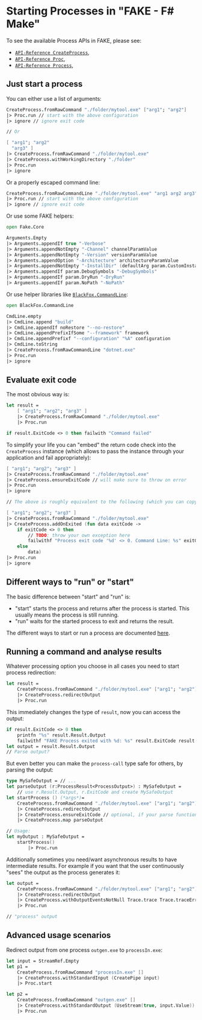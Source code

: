 # Starting Processes in "FAKE - F# Make"

To see the available Process APIs in FAKE, please see:
* [`API-Reference CreateProcess`](/reference/fake-core-createprocess.html),
* [`API-Reference Proc`](/reference/fake-core-proc.html),
* [`API-Reference Process`](/reference/fake-core-process.html),

## Just start a process

You can either use a list of arguments:

```fsharp
CreateProcess.fromRawCommand "./folder/mytool.exe" ["arg1"; "arg2"]
|> Proc.run // start with the above configuration
|> ignore // ignore exit code

// Or

[ "arg1"; "arg2"
  "arg3" ]
|> CreateProcess.fromRawCommand "./folder/mytool.exe"
|> CreateProcess.withWorkingDirectory "./folder"
|> Proc.run
|> ignore
```

Or a properly escaped command line:

```fsharp
CreateProcess.fromRawCommandLine "./folder/mytool.exe" "arg1 arg2 arg3"
|> Proc.run // start with the above configuration
|> ignore // ignore exit code
```

Or use some FAKE helpers:

```fsharp
open Fake.Core

Arguments.Empty
|> Arguments.appendIf true "-Verbose"
|> Arguments.appendNotEmpty "-Channel" channelParamValue
|> Arguments.appendNotEmpty "-Version" versionParamValue
|> Arguments.appendOption "-Architecture" architectureParamValue
|> Arguments.appendNotEmpty "-InstallDir" (defaultArg param.CustomInstallDir defaultUserInstallDir)
|> Arguments.appendIf param.DebugSymbols "-DebugSymbols"
|> Arguments.appendIf param.DryRun "-DryRun"
|> Arguments.appendIf param.NoPath "-NoPath"
```

Or use helper libraries like [`BlackFox.CommandLine`](https://github.com/vbfox/FoxSharp/tree/master/src/BlackFox.CommandLine):

```fsharp
open BlackFox.CommandLine

CmdLine.empty
|> CmdLine.append "build"
|> CmdLine.appendIf noRestore "--no-restore"
|> CmdLine.appendPrefixIfSome "--framework" framework
|> CmdLine.appendPrefixf "--configuration" "%A" configuration
|> CmdLine.toString
|> CreateProcess.fromRawCommandLine "dotnet.exe"
|> Proc.run
|> ignore
```

## Evaluate exit code

The most obvious way is:

```fsharp
let result =
    [ "arg1"; "arg2"; "arg3" ]
    |> CreateProcess.fromRawCommand "./folder/mytool.exe"
    |> Proc.run

if result.ExitCode <> 0 then failwith "Command failed"
```

To simplify your life you can "embed" the return code check into the `CreateProcess` instance (which allows to pass the 
instance through your application and fail appropriately):

```fsharp
[ "arg1"; "arg2"; "arg3" ]
|> CreateProcess.fromRawCommand "./folder/mytool.exe"
|> CreateProcess.ensureExitCode // will make sure to throw on error
|> Proc.run
|> ignore

// The above is roughly equivalent to the following (which you can copy and edit to customize):

[ "arg1"; "arg2"; "arg3" ]
|> CreateProcess.fromRawCommand "./folder/mytool.exe"
|> CreateProcess.addOnExited (fun data exitCode ->
    if exitCode <> 0 then
        // TODO: throw your own exception here
        failwithf "Process exit code '%d' <> 0. Command Line: %s" exitCode r.CommandLine
    else
        data)
|> Proc.run
|> ignore
```

## Different ways to "run" or "start"

The basic difference between "start" and "run" is:

- "start" starts the process and returns after the process is started. This usually means the process is still running.
- "run" waits for the started process to exit and returns the result. 

The different ways to start or run a process are documented [here](/reference/fake-core-proc.html).

## Running a command and analyse results

Whatever processing option you choose in all cases you need to start process redirection:

```fsharp
let result =
    CreateProcess.fromRawCommand "./folder/mytool.exe" ["arg1"; "arg2"]
    |> CreateProcess.redirectOutput
    |> Proc.run
```

This immediately changes the type of `result`, now you can access the output:

```fsharp
if result.ExitCode <> 0 then
    printfn "%s" result.Result.Output
    failwithf "FAKE Process exited with %d: %s" result.ExitCode result.Result.Error
let output = result.Result.Output
// Parse output?
```

But even better you can make the `process-call` type safe for others, by parsing the output:

```fsharp
type MySafeOutput = // ...
let parseOutput (r:ProcessResult<ProcessOutput>) : MySafeOutput =
    // use r.Result.Output, r.ExitCode and create MySafeOutput
let startProcess () (*args*)=
    CreateProcess.fromRawCommand "./folder/mytool.exe" ["arg1"; "arg2"]
    |> CreateProcess.redirectOutput
    |> CreateProcess.ensureExitCode // optional, if your parse function can handle output from failures as well
    |> CreateProcess.map parseOutput

// Usage:
let myOutput : MySafeOutput =
    startProcess()
        |> Proc.run
```

Additionally sometimes you need/want asynchronous results to have intermediate results.
For example if you want that the user continuously "sees" the output as the process generates it:

```fsharp
let output =
    CreateProcess.fromRawCommand "./folder/mytool.exe" ["arg1"; "arg2"]
    |> CreateProcess.redirectOutput
    |> CreateProcess.withOutputEventsNotNull Trace.trace Trace.traceError
    |> Proc.run

// "process" output
```

## Advanced usage scenarios


Redirect output from one process `outgen.exe` to `processIn.exe`:


```fsharp
let input = StreamRef.Empty
let p1 =
    CreateProcess.fromRawCommand "processIn.exe" []
    |> CreateProcess.withStandardInput (CreatePipe input)
    |> Proc.start

let p2 =
    CreateProcess.fromRawCommand "outgen.exe" []
    |> CreateProcess.withStandardOutput (UseStream(true, input.Value))
    |> Proc.run
```
